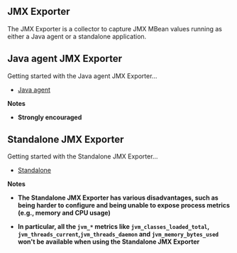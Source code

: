 JMX Exporter
---

The JMX Exporter is a collector to capture JMX MBean values running as either a Java agent or a standalone application.

## Java agent JMX Exporter

Getting started with the Java agent JMX Exporter...

- [Java agent](docs/java_agent/README.md)

**Notes**

- **Strongly encouraged**

## Standalone JMX Exporter

Getting started with the Standalone JMX Exporter...

- [Standalone](docs/standalone/README.md)

**Notes**

- **The Standalone JMX Exporter has various disadvantages, such as being harder to configure and being unable to expose process metrics (e.g., memory and CPU usage)**


- **In particular, all the `jvm_*` metrics like `jvm_classes_loaded_total`, `jvm_threads_current`,`jvm_threads_daemon` and `jvm_memory_bytes_used` won't be available when using the Standalone JMX Exporter**